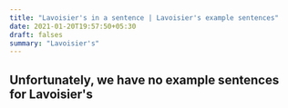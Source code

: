 ```yaml
---
title: "Lavoisier's in a sentence | Lavoisier's example sentences"
date: 2021-01-20T19:57:50+05:30
draft: falses
summary: "Lavoisier's"
---
```

## Unfortunately, we have no example sentences for Lavoisier's                 

